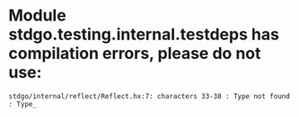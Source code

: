 # Module stdgo.testing.internal.testdeps has compilation errors, please do not use:
```
stdgo/internal/reflect/Reflect.hx:7: characters 33-38 : Type not found : Type_

```

